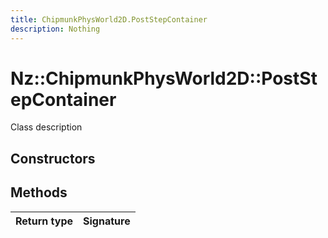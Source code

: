 ```yaml
---
title: ChipmunkPhysWorld2D.PostStepContainer
description: Nothing
---
```


# Nz::ChipmunkPhysWorld2D::PostStepContainer

Class description

## Constructors


## Methods

| Return type | Signature |
| ----------- | --------- |
